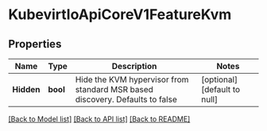 # KubevirtIoApiCoreV1FeatureKvm

## Properties
Name | Type | Description | Notes
------------ | ------------- | ------------- | -------------
**Hidden** | **bool** | Hide the KVM hypervisor from standard MSR based discovery. Defaults to false | [optional] [default to null]

[[Back to Model list]](../README.md#documentation-for-models) [[Back to API list]](../README.md#documentation-for-api-endpoints) [[Back to README]](../README.md)


